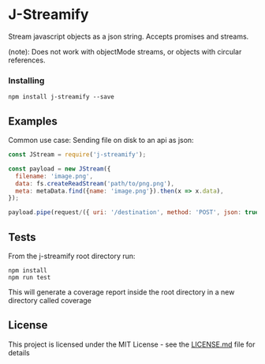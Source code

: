 # J-Streamify

Stream javascript objects as a json string.
Accepts promises and streams.

(note): Does not work with objectMode streams, or objects with circular references.

### Installing
```
npm install j-streamify --save
```

## Examples

Common use case: Sending file on disk to an api as json:

```javascript
const JStream = require('j-streamify');

const payload = new JStream({
  filename: 'image.png',
  data: fs.createReadStream('path/to/png.png'),
  meta: metaData.find({name: 'image.png'}).then(x => x.data),
});

payload.pipe(request/({ uri: '/destination', method: 'POST', json: true });
```

## Tests
From the j-streamify root directory run:
```
npm install 
npm run test
```
This will generate a coverage report inside the root directory in a new directory called coverage

## License

This project is licensed under the MIT License - see the [LICENSE.md](LICENSE.md) file for details
